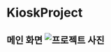 # KioskProject
## 메인 화면 ![프로젝트 사진](https://user-images.githubusercontent.com/80020149/206088446-3027b52e-9438-4841-a2e1-90c0743424f7.PNG)
